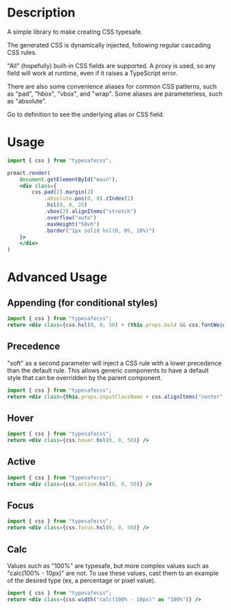 # Description
A simple library to make creating CSS typesafe.

The generated CSS is dynamically injected, following regular cascading CSS rules.

"All" (hopefully) built-in CSS fields are supported. A proxy is used, so any field will work at runtime, even if it raises a TypeScript error.

There are also some convenience aliases for common CSS patterns, such as "pad", "hbox", "vbox", and "wrap". Some aliases are parameterless, such as "absolute".

Go to definition to see the underlying alias or CSS field.

# Usage
```jsx
import { css } from "typesafecss";

preact.render(
    document.getElementById("main"),
    <div class={
        css.pad(2).margin(2)
            .absolute.pos(0, 0).zIndex(1)
            .hsl(0, 0, 25)
            .vbox(2).alignItems("stretch")
            .overflow("auto")
            .maxHeight("50vh")
            .border("1px solid hsl(0, 0%, 10%)")
    }>   
    </div>
)
```

# Advanced Usage

## Appending (for conditional styles)
```jsx
import { css } from "typesafecss";
return <div class={css.hsl(0, 0, 50) + (this.props.bold && css.fontWeight("bold"))} />
```

## Precedence
"soft" as a second parameter will inject a CSS rule with a lower precedence than the default rule. This allows generic components to have a default style that can be overridden by the parent component.
```jsx
import { css } from "typesafecss";
return <div class={this.props.inputClassName + css.alignItems("center", "soft")} />
```

## Hover
```jsx
import { css } from "typesafecss";
return <div class={css.hover.hsl(0, 0, 50)} />
```

## Active
```jsx
import { css } from "typesafecss";
return <div class={css.active.hsl(0, 0, 50)} />
```

## Focus
```jsx
import { css } from "typesafecss";
return <div class={css.focus.hsl(0, 0, 50)} />
```

## Calc
Values such as "100%" are typesafe, but more complex values such as "calc(100% - 10px)" are not. To use these values, cast them to an example of the desired type (ex, a percentage or pixel value).
```jsx
import { css } from "typesafecss";
return <div class={css.width("calc(100% - 10px)" as "100%")} />
```